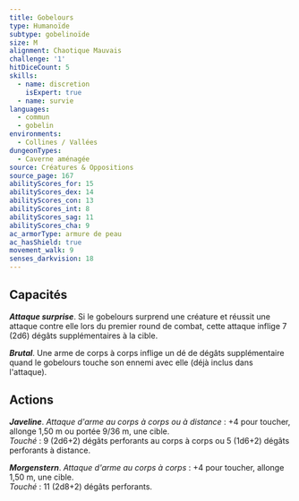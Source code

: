 ```yaml
---
title: Gobelours
type: Humanoïde
subtype: gobelinoïde
size: M
alignment: Chaotique Mauvais
challenge: '1'
hitDiceCount: 5
skills:
  - name: discretion
    isExpert: true
  - name: survie
languages:
  - commun
  - gobelin
environments:
  - Collines / Vallées
dungeonTypes:
  - Caverne aménagée
source: Créatures & Oppositions
source_page: 167
abilityScores_for: 15
abilityScores_dex: 14
abilityScores_con: 13
abilityScores_int: 8
abilityScores_sag: 11
abilityScores_cha: 9
ac_armorType: armure de peau
ac_hasShield: true
movement_walk: 9
senses_darkvision: 18
---
```

## Capacités
_**Attaque surprise**_. Si le gobelours surprend une créature et réussit une attaque contre elle lors du premier round de combat, cette attaque inflige 7 (2d6) dégâts supplémentaires à la cible.

_**Brutal**_. Une arme de corps à corps inflige un dé de dégâts supplémentaire quand le gobelours touche son ennemi avec elle (déjà inclus dans l'attaque).

## Actions
_**Javeline**_. _Attaque d'arme au corps à corps ou à distance_ : +4 pour toucher, allonge 1,50 m ou portée 9/36 m, une cible.  
_Touché_ : 9 (2d6+2) dégâts perforants au corps à corps ou 5 (1d6+2) dégâts perforants à distance.

_**Morgenstern**_. _Attaque d'arme au corps à corps_ : +4 pour toucher, allonge 1,50 m, une cible.  
_Touché_ : 11 (2d8+2) dégâts perforants.
